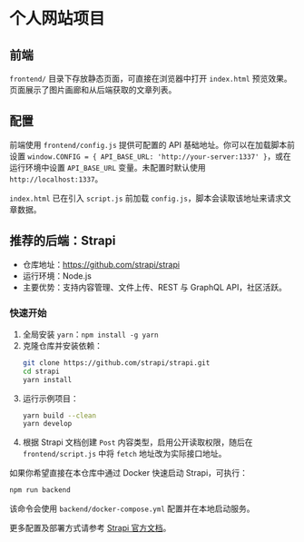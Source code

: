 # 个人网站项目



## 前端

`frontend/` 目录下存放静态页面，可直接在浏览器中打开 `index.html` 预览效果。页面展示了图片画廊和从后端获取的文章列表。

## 配置

前端使用 `frontend/config.js` 提供可配置的 API 基础地址。你可以在加载脚本前设置
`window.CONFIG = { API_BASE_URL: 'http://your-server:1337' }`，或在运行环境中设置
`API_BASE_URL` 变量。未配置时默认使用 `http://localhost:1337`。

`index.html` 已在引入 `script.js` 前加载 `config.js`，脚本会读取该地址来请求文章数据。

## 推荐的后端：Strapi

- 仓库地址：<https://github.com/strapi/strapi>
- 运行环境：Node.js
- 主要优势：支持内容管理、文件上传、REST 与 GraphQL API，社区活跃。

### 快速开始
1. 全局安装 `yarn`：`npm install -g yarn`
2. 克隆仓库并安装依赖：
   ```bash
   git clone https://github.com/strapi/strapi.git
   cd strapi
   yarn install
   ```
3. 运行示例项目：
   ```bash
   yarn build --clean
   yarn develop
   ```
4. 根据 Strapi 文档创建 `Post` 内容类型，启用公开读取权限，随后在 `frontend/script.js` 中将 `fetch` 地址改为实际接口地址。

如果你希望直接在本仓库中通过 Docker 快速启动 Strapi，可执行：

```bash
npm run backend
```

该命令会使用 `backend/docker-compose.yml` 配置并在本地启动服务。

更多配置及部署方式请参考 [Strapi 官方文档](https://docs.strapi.io/)。

